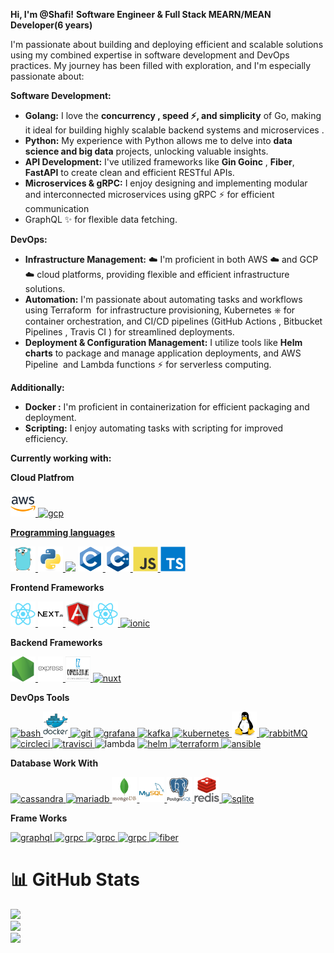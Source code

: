 **Hi, I'm @Shafi!**
**Software Engineer & Full Stack MEARN/MEAN Developer(6 years)** ‍

I'm passionate about building and deploying efficient and scalable solutions using my combined expertise in software development and DevOps practices. My journey has been filled with exploration, and I'm especially passionate about:

**Software Development:**

- **Golang:** I love the **concurrency , speed ⚡️, and simplicity** of Go, making it ideal for building highly scalable backend systems and microservices ️.
- **Python:** My experience with Python allows me to delve into **data science and big data** projects, unlocking valuable insights.
- **API Development:** I've utilized frameworks like **Gin Goinc** , **Fiber**, **FastAPI** to create clean and efficient RESTful APIs.
- **Microservices & gRPC:** I enjoy designing and implementing modular and interconnected microservices using gRPC ⚡ for efficient communication
- GraphQL ✨ for flexible data fetching.

**DevOps:**

- **Infrastructure Management:** ☁️ I'm proficient in both AWS ☁️ and GCP ☁️ cloud platforms, providing flexible and efficient infrastructure solutions.
- **Automation:** I'm passionate about automating tasks and workflows using Terraform ️ for infrastructure provisioning, Kubernetes ⎈ for container orchestration, and CI/CD pipelines (GitHub Actions , Bitbucket Pipelines ️, Travis CI ) for streamlined deployments.
- **Deployment & Configuration Management:** I utilize tools like **Helm charts** to package and manage application deployments, and AWS Pipeline ️ and Lambda functions ⚡ for serverless computing.

**Additionally:**

- **Docker :** I'm proficient in containerization for efficient packaging and deployment.
- **Scripting:** I enjoy automating tasks with scripting for improved efficiency.

**Currently working with:**

**Cloud Platfrom** <p> <a href="https://aws.amazon.com" target="_blank" rel="noreferrer"> <img src="https://raw.githubusercontent.com/devicons/devicon/master/icons/amazonwebservices/amazonwebservices-original-wordmark.svg" alt="aws" width="40" height="40"/> </a> <a href="https://cloud.google.com" target="_blank" rel="noreferrer"> <img src="https://www.vectorlogo.zone/logos/google_cloud/google_cloud-icon.svg" alt="gcp" width="40" height="40"/></p>

**Programming languages** <p>
<a href="https://golang.org" target="_blank" rel="noreferrer"> <img src="https://raw.githubusercontent.com/devicons/devicon/master/icons/go/go-original.svg" alt="go" width="40" height="40"/> </a> <a href="https://www.python.org" target="_blank" rel="noreferrer"> <img src="https://raw.githubusercontent.com/devicons/devicon/master/icons/python/python-original.svg" alt="python" width="40" height="40"/> <a href="https://www.rust-lang.org/" title="Rust"><img src="icons/rust.png" /></a> </a> <a href="https://www.cprogramming.com/" target="_blank" rel="noreferrer"> <img src="https://raw.githubusercontent.com/devicons/devicon/master/icons/c/c-original.svg" alt="c" width="40" height="40"/> <a href="https://www.w3schools.com/cpp/" target="_blank" rel="noreferrer"> <img src="https://raw.githubusercontent.com/devicons/devicon/master/icons/cplusplus/cplusplus-original.svg" alt="cplusplus" width="40" height="40"/><a href="https://www.w3schools.com/js/" target="_blank" rel="noreferrer">
<img src="https://raw.githubusercontent.com/devicons/devicon/master/icons/javascript/javascript-original.svg" alt="javascript" width="40" height="40"/></a><a href="https://www.typescriptlang.org/" target="_blank" rel="noreferrer">
<img src="https://raw.githubusercontent.com/devicons/devicon/master/icons/typescript/typescript-original.svg" alt="typescript" width="40" height="40"/></a>

</p>

**Frontend Frameworks** <p>
<a href="https://reactjs.org/" target="_blank" rel="noreferrer">
<img src="https://raw.githubusercontent.com/devicons/devicon/master/icons/react/react-original.svg" alt="react" width="40" height="40"/>
</a><a href="https://nextjs.org/" target="_blank" rel="noreferrer">
<img src="https://raw.githubusercontent.com/devicons/devicon/master/icons/nextjs/nextjs-original-wordmark.svg" alt="nextjs" width="40" height="40"/>
</a><a href="https://angular.io/" target="_blank" rel="noreferrer">
<img src="https://raw.githubusercontent.com/devicons/devicon/master/icons/angularjs/angularjs-original.svg" alt="angular" width="40" height="40"/>
</a><a href="https://reactnative.dev/" target="_blank" rel="noreferrer">
<img src="https://raw.githubusercontent.com/devicons/devicon/master/icons/react/react-original.svg" alt="react-native" width="40" height="40"/>
</a><a href="https://ionicframework.com/" target="_blank" rel="noreferrer">
<img src="https://upload.wikimedia.org/wikipedia/commons/d/d1/Ionic_Logo.svg" alt="ionic" width="40" height="40"/>
</a>

</p>

**Backend Frameworks** <p>
<a href="https://nodejs.org/" target="_blank" rel="noreferrer">
<img src="https://raw.githubusercontent.com/devicons/devicon/master/icons/nodejs/nodejs-original.svg" alt="nodejs" width="40" height="40"/>
</a><a href="https://expressjs.com/" target="_blank" rel="noreferrer">
<img src="https://raw.githubusercontent.com/devicons/devicon/master/icons/express/express-original-wordmark.svg" alt="express" width="40" height="40"/>
</a><a href="https://ez.robintail.cz/v20.14.3/express-zod-api" target="_blank" rel="noreferrer">
<img src="https://raw.githubusercontent.com/RobinTail/express-zod-api/master/logo.svg" alt="zod" width="40" height="40"/>
</a><a href="https://nuxt.com/" target="_blank" rel="noreferrer">
<img src="https://upload.wikimedia.org/wikipedia/commons/a/ae/Nuxt_logo.svg" alt="nuxt" width="40" height="40"/>
</a>

</p>

**DevOps Tools** <p> <a href="https://www.gnu.org/software/bash/" target="_blank" rel="noreferrer"> <img src="https://www.vectorlogo.zone/logos/gnu_bash/gnu_bash-icon.svg" alt="bash" width="40" height="40"/> </a> <a href="https://www.docker.com/" target="_blank" rel="noreferrer"> <img src="https://raw.githubusercontent.com/devicons/devicon/master/icons/docker/docker-original-wordmark.svg" alt="docker" width="40" height="40"/> </a> </a> <a href="https://git-scm.com/" target="_blank" rel="noreferrer"> <img src="https://www.vectorlogo.zone/logos/git-scm/git-scm-icon.svg" alt="git" width="40" height="40"/> </a> <a href="https://grafana.com" target="_blank" rel="noreferrer"> <img src="https://www.vectorlogo.zone/logos/grafana/grafana-icon.svg" alt="grafana" width="40" height="40"/> </a> <a href="https://kafka.apache.org/" target="_blank" rel="noreferrer"> <img src="https://www.vectorlogo.zone/logos/apache_kafka/apache_kafka-icon.svg" alt="kafka" width="40" height="40"/> </a> <a href="https://kubernetes.io" target="_blank" rel="noreferrer"> <img src="https://www.vectorlogo.zone/logos/kubernetes/kubernetes-icon.svg" alt="kubernetes" width="40" height="40"/> </a> <a href="https://www.linux.org/" target="_blank" rel="noreferrer"> <img src="https://raw.githubusercontent.com/devicons/devicon/master/icons/linux/linux-original.svg" alt="linux" width="40" height="40"/> </a> </a> <a href="https://www.rabbitmq.com" target="_blank" rel="noreferrer"> <img src="https://www.vectorlogo.zone/logos/rabbitmq/rabbitmq-icon.svg" alt="rabbitMQ" width="40" height="40"/> </a> </a> <a href="https://circleci.com" target="_blank" rel="noreferrer"> <img src="https://www.vectorlogo.zone/logos/circleci/circleci-icon.svg" alt="circleci" width="40" height="40"/> </a> <a href="https://travis-ci.org" target="_blank" rel="noreferrer"> <img src="https://www.vectorlogo.zone/logos/travis-ci/travis-ci-icon.svg" alt="travisci" width="40" height="40"/> </a> <a href="https://www.typescriptlang.org/" target="_blank" rel="noreferrer"> </a> <a  target="_blank" rel="noreferrer"> <img src="https://www.vectorlogo.zone/logos/amazon_awslambda/amazon_awslambda-ar21.svg" alt="lambda" width="60" height="60"/> </a> <a href="https://helm.sh" target="_blank" rel="noreferrer"> <img src="icons/helm.svg" alt="helm" width="40" height="40"/> </a> <a href="https://www.terraform.io/" target="_blank" rel="noreferrer"> <img src="icons/terraform.png" alt="terraform" width="40" height="40"/> </a> <a href="https://www.ansible.com/" target="_blank" rel="noreferrer"> <img src="icons/ansible.png" alt="ansible" width="40" height="40"/> </a>

</p>

**Database Work With** <p></a> <a href="https://cassandra.apache.org/" target="_blank" rel="noreferrer"> <img src="https://www.vectorlogo.zone/logos/apache_cassandra/apache_cassandra-icon.svg" alt="cassandra" width="40" height="40"/> <a href="https://mariadb.org/" target="_blank" rel="noreferrer"> <img src="https://www.vectorlogo.zone/logos/mariadb/mariadb-icon.svg" alt="mariadb" width="40" height="40"/> </a> <a href="https://www.mongodb.com/" target="_blank" rel="noreferrer"> <img src="https://raw.githubusercontent.com/devicons/devicon/master/icons/mongodb/mongodb-original-wordmark.svg" alt="mongodb" width="40" height="40"/> </a> <a href="https://www.mysql.com/" target="_blank" rel="noreferrer"> <img src="https://raw.githubusercontent.com/devicons/devicon/master/icons/mysql/mysql-original-wordmark.svg" alt="mysql" width="40" height="40"/> <a href="https://www.postgresql.org" target="_blank" rel="noreferrer"> <img src="https://raw.githubusercontent.com/devicons/devicon/master/icons/postgresql/postgresql-original-wordmark.svg" alt="postgresql" width="40" height="40"/> </a> <a href="https://redis.io" target="_blank" rel="noreferrer"> <img src="https://raw.githubusercontent.com/devicons/devicon/master/icons/redis/redis-original-wordmark.svg" alt="redis" width="40" height="40"/> </a> <a href="https://www.sqlite.org/" target="_blank" rel="noreferrer"> <img src="https://www.vectorlogo.zone/logos/sqlite/sqlite-icon.svg" alt="sqlite" width="40" height="40"/> </a>

**Frame Works** <p>
<a href="https://graphql.org" target="_blank" rel="noreferrer"> <img src="icons/graphql.svg" alt="graphql" width="40" height="40"/> </a> <a href="https://grpc.io" target="_blank" rel="noreferrer"> <img src="icons/grpc.svg" alt="grpc" width="50" height="50"/> </a> <a href="https://gin-gonic.com" target="_blank" rel="noreferrer"> <img src="icons/gin.svg" alt="grpc" width="50" height="50"/> </a> <a href="https://fastapi.tiangolo.com/" target="_blank" rel="noreferrer"> <img src="icons/fastapi.svg" alt="grpc" width="50" height="50"/> </a> <a href="https://docs.gofiber.io/" target="_blank" rel="noreferrer"> <img src="https://upload.vectorlogo.zone/logos/fiberwiki/images/2a76306a-d074-4ae7-8694-c03bc03c6201.svg" alt="fiber" width="40" height="40"/> </a>

</p>

# 📊 GitHub Stats

![](https://github-readme-stats.vercel.app/api?username=ShafiHabibiAi&theme=dark&hide_border=false&include_all_commits=false&count_private=false)<br/>
![](https://github-readme-streak-stats.herokuapp.com/?user=ShafiHabibiAi&theme=dark&hide_border=false)<br/>
![](https://github-readme-stats.vercel.app/api/top-langs/?username=ShafiHabibiAi&theme=dark&hide_border=false&include_all_commits=false&count_private=false&layout=compact)

</p>
